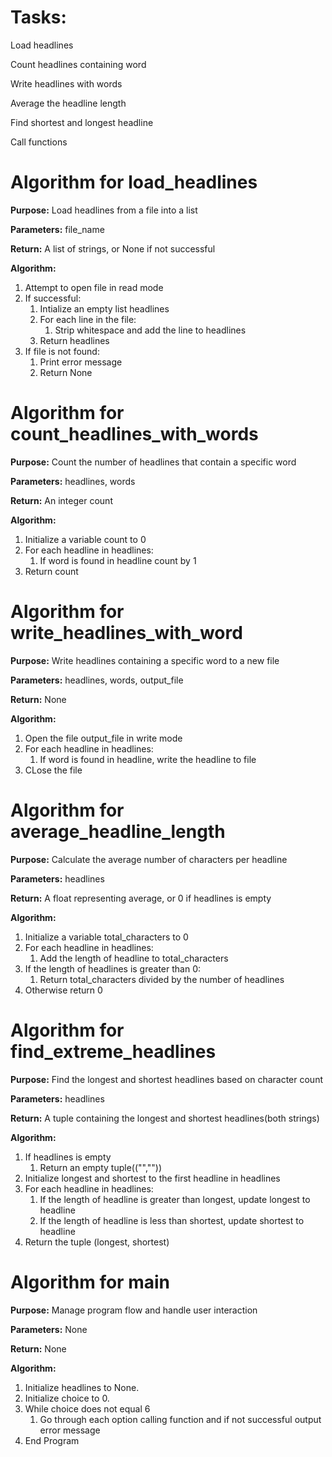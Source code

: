 # Tasks:
Load headlines

Count headlines containing word

Write headlines with words

Average the headline length

Find shortest and longest headline

Call functions

# Algorithm for load_headlines
**Purpose:** Load headlines from a file into a list


**Parameters:** file_name

**Return:** A list of strings, or None if not successful

**Algorithm:**
1. Attempt to open file in read mode
2. If successful:
   1. Intialize an empty list headlines
   4. For each line in the file:
      1. Strip whitespace and add the line to headlines
   3. Return headlines
3. If file is not found:
   1. Print error message 
   2. Return None
 # Algorithm for count_headlines_with_words
**Purpose:** Count the number of headlines that contain a specific word


**Parameters:** headlines, words

**Return:** An integer count

**Algorithm:**
1. Initialize a variable count to 0 
2. For each headline in headlines:
   1. If word is found in headline count by 1
3. Return count

# Algorithm for write_headlines_with_word
**Purpose:** Write headlines containing a specific word to a new file


**Parameters:** headlines, words, output_file

**Return:** None

**Algorithm:**
1. Open the file output_file in write mode
2. For each headline in headlines:
   1. If word is found in headline, write the headline to file
3. CLose the file
# Algorithm for average_headline_length
**Purpose:** Calculate the average number of characters per headline


**Parameters:** headlines

**Return:** A float representing average, or 0 if headlines is empty

**Algorithm:**
1. Initialize a variable total_characters to 0
2. For each headline in headlines:
   1. Add the length of headline to total_characters
3. If the length of headlines is greater than 0:
   1. Return total_characters divided by the number of headlines
4. Otherwise return 0
# Algorithm for find_extreme_headlines
**Purpose:** Find the longest and shortest headlines based on character count


**Parameters:** headlines

**Return:** A tuple containing the longest and shortest headlines(both strings)

**Algorithm:**
1. If headlines is empty
   1. Return an empty tuple(("",""))
2. Initialize longest and shortest to the first headline in headlines
3. For each headline in headlines:
   1. If the length of headline is greater than longest, update longest to headline
   2. If the length of headline is less than shortest, update shortest to headline
4. Return the tuple (longest, shortest)
# Algorithm for main
**Purpose:** Manage program flow and handle user interaction


**Parameters:** None

**Return:** None

**Algorithm:**
1. Initialize headlines to None.
2. Initialize choice to 0.
3. While choice does not equal 6
   1. Go through each option calling function and if not successful output error message
4. End Program
   